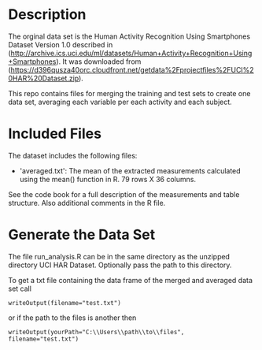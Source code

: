 Description
===========
The orginal data set is the Human Activity Recognition Using Smartphones Dataset Version 1.0 described in 
(http://archive.ics.uci.edu/ml/datasets/Human+Activity+Recognition+Using+Smartphones). It was downloaded from 
(https://d396qusza40orc.cloudfront.net/getdata%2Fprojectfiles%2FUCI%20HAR%20Dataset.zip).

This repo contains files for merging the training and test sets to create one data set, averaging each variable per
each activity and each subject.

Included Files
==============
The dataset includes the following files:
- 'averaged.txt': The mean of the extracted measurements calculated using the mean() function in R. 79 rows X 36 columns.

See the code book for a full description of the measurements and table structure. Also additional comments in the R file.

Generate the Data Set
=====================
The file run_analysis.R can be in the same directory as the unzipped directory UCI HAR Dataset. Optionally
pass the path to this directory. 

To get a txt file containing the data frame of the merged and averaged data set call 
```
writeOutput(filename="test.txt") 
```
or if the path to the files is another then
```
writeOutput(yourPath="C:\\Users\\path\\to\\files", filename="test.txt")
``` 
